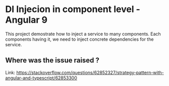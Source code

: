 # DI Injecion in component level - Angular 9

This project demostrate how to inject a service to many components. Each components having it, we need to inject concrete dependencies for the service.

## Where was the issue raised ?
Link: https://stackoverflow.com/questions/62852327/strategy-pattern-with-angular-and-typescript/62853300
